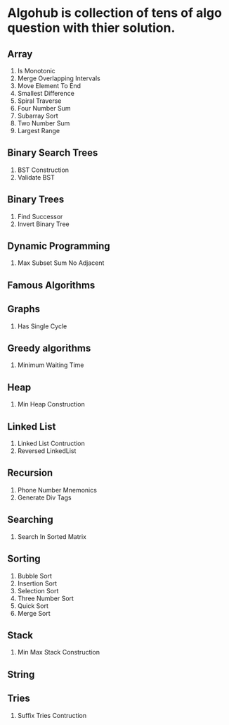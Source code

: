# Algohub is collection of tens of algo question with thier solution. 

## Array
1. Is Monotonic
2. Merge Overlapping Intervals
3. Move Element To End
4. Smallest Difference
5. Spiral Traverse
6. Four Number Sum
7. Subarray Sort
8. Two Number Sum
9. Largest Range

## Binary Search Trees
1. BST Construction
2. Validate BST

## Binary Trees
1. Find Successor
2. Invert Binary Tree

## Dynamic Programming
1. Max Subset Sum No Adjacent

## Famous Algorithms

## Graphs
1. Has Single Cycle

## Greedy algorithms
1. Minimum Waiting Time

## Heap
1. Min Heap Construction

## Linked List
1. Linked List Contruction
2. Reversed LinkedList

## Recursion
1. Phone Number Mnemonics
2. Generate Div Tags

## Searching
1. Search In Sorted Matrix

## Sorting
1. Bubble Sort
2. Insertion Sort
3. Selection Sort
4. Three Number Sort
5. Quick Sort
6. Merge Sort

## Stack
1. Min Max Stack Construction

## String

## Tries
1. Suffix Tries Contruction
